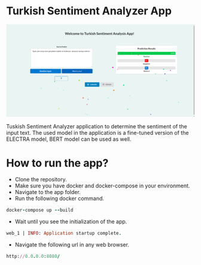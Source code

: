 # Turkish Sentiment Analyzer App

![plot](./images/page.png)

Tuskish Sentiment Analyzer application to determine the sentiment of the input text. The used model in the application is a fine-tuned version of the ELECTRA model, BERT model can be used as well.

# How to run the app?

- Clone the repository.
- Make sure you have docker and docker-compose in your environment.
- Navigate to the app folder.
- Run the following docker command.

```ruby
docker-compose up --build
```
- Wait until you see the initialization of the app.

```ruby
web_1 | INFO: Application startup complete.
```

- Navigate the following url in any web browser.

```ruby
http://0.0.0.0:8080/
```
